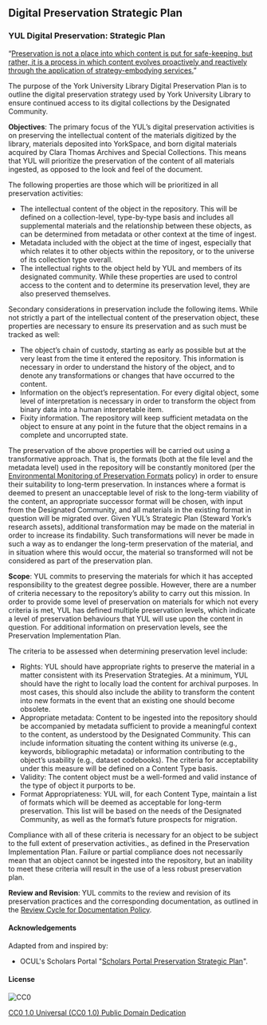 ## Digital Preservation Strategic Plan

### YUL Digital Preservation: Strategic Plan

“[Preservation is not a place into which content is put for safe-keeping, but rather, it is a process in which content evolves proactively and reactively through the application of strategy-embodying services.](http://ijdc.net/index.php/ijdc/article/viewFile/98/73)”

The purpose of the York University Library Digital Preservation Plan is to outline the digital preservation strategy used by York University Library to ensure continued access to its digital collections by the Designated Community.

**Objectives**: The primary focus of the YUL’s digital preservation activities is on preserving the intellectual content of the materials digitized by the library, materials deposited into YorkSpace, and born digital materials acquired by Clara Thomas Archives and Special Collections. This means that YUL will prioritize the preservation of the content of all materials ingested, as opposed to the look and feel of the document.

The following properties are those which will be prioritized in all preservation activities:

- The intellectual content of the object in the repository. This will be defined on a collection-level, type-by-type basis and includes all supplemental materials and the relationship between these objects, as can be determined from metadata or other context at the time of ingest.
- Metadata included with the object at the time of ingest, especially that which relates it to other objects within the repository, or to the universe of its collection type overall.
- The intellectual rights to the object held by YUL and members of its designated community. While these properties are used to control access to the content and to determine its preservation level, they are also preserved themselves.

Secondary considerations in preservation include the following items. While not strictly a part of the intellectual content of the preservation object, these properties are necessary to ensure its preservation and as such must be tracked as well:

- The object’s chain of custody, starting as early as possible but at the very least from the time it entered the repository. This information is necessary in order to understand the history of the object, and to denote any transformations or changes that have occurred to the content.
- Information on the object’s representation. For every digital object, some level of interpretation is necessary in order to transform the object from binary data into a human interpretable item.
- Fixity information. The repository will keep sufficient metadata on the object to ensure at any point in the future that the object remains in a complete and uncorrupted state.

The preservation of the above properties will be carried out using a transformative approach. That is, the formats (both at the file level and the metadata level) used in the repository will be constantly monitored (per the [Environmental Monitoring of Preservation Formats](http://digital.library.yorku.ca/documentation/environmental-monitoring-preservation-formats) policy) in order to ensure their suitability to long-term preservation. In instances where a format is deemed to present an unacceptable level of risk to the long-term viability of the content, an appropriate successor format will be chosen, with input from the Designated Community, and all materials in the existing format in question will be migrated over. Given YUL’s Strategic Plan (Steward York’s research assets), additional transformation may be made on the material in order to increase its findability. Such transformations will never be made in such a way as to endanger the long-term preservation of the material, and in situation where this would occur, the material so transformed will not be considered as part of the preservation plan.

**Scope**: YUL commits to preserving the materials for which it has accepted responsibility to the greatest degree possible. However, there are a number of criteria necessary to the repository’s ability to carry out this mission. In order to provide some level of preservation on materials for which not every criteria is met, YUL has defined multiple preservation levels, which indicate a level of preservation behaviours that YUL will use upon the content in question. For additional information on preservation levels, see the Preservation Implementation Plan.

The criteria to be assessed when determining preservation level include:

- Rights: YUL should have appropriate rights to preserve the material in a matter consistent with its Preservation Strategies. At a minimum, YUL should have the right to locally load the content for archival purposes. In most cases, this should also include the ability to transform the content into new formats in the event that an existing one should become obsolete.
- Appropriate metadata: Content to be ingested into the repository should be accompanied by metadata sufficient to provide a meaningful context to the content, as understood by the Designated Community. This can include information situating the content withing its universe (e.g., keywords, bibliographic metadata) or information contributing to the object’s usability (e.g., dataset codebooks). The criteria for acceptability under this measure will be defined on a Content Type basis.
- Validity: The content object must be a well-formed and valid instance of the type of object it purports to be.
- Format Appropriateness: YUL will, for each Content Type, maintain a list of formats which will be deemed as acceptable for long-term preservation. This list will be based on the needs of the Designated Community, as well as the format’s future prospects for migration.

Compliance with all of these criteria is necessary for an object to be subject to the full extent of preservation activities., as defined in the Preservation Implementation Plan. Failure or partial compliance does not necessarily mean that an object cannot be ingested into the repository, but an inability to meet these criteria will result in the use of a less robust preservation plan.

**Review and Revision**: YUL commits to the review and revision of its preservation practices and the corresponding documentation, as outlined in the [Review Cycle for Documentation Policy](https://digital.library.yorku.ca/documentation/review-cycle-documentation-policy).

#### Acknowledgements

Adapted from and inspired by:

* OCUL's Scholars Portal "[Scholars Portal Preservation Strategic Plan](https://spotdocs.scholarsportal.info/display/OAIS/Scholars+Portal+Preservation+Strategic+Plan)".

#### License

![CC0](https://i.creativecommons.org/p/zero/1.0/88x31.png "CC0")

[CC0 1.0 Universal (CC0 1.0) Public Domain Dedication](http://creativecommons.org/publicdomain/zero/1.0/)
